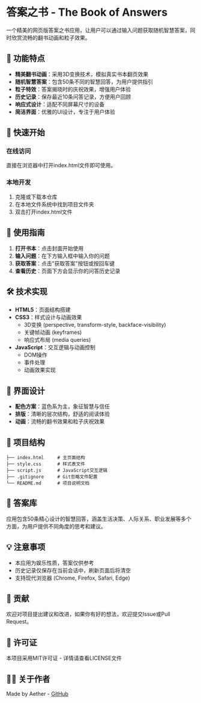 # 答案之书 - The Book of Answers

一个精美的网页版答案之书应用，让用户可以通过输入问题获取随机智慧答案，同时欣赏流畅的翻书动画和粒子效果。

## 📌 功能特点

- **精美翻书动画**：采用3D变换技术，模拟真实书本翻页效果
- **随机智慧答案**：包含50条不同的智慧回答，为用户提供指引
- **粒子特效**：答案揭晓时的庆祝效果，增强用户体验
- **历史记录**：保存最近10条问答记录，方便用户回顾
- **响应式设计**：适配不同屏幕尺寸的设备
- **简洁界面**：优雅的UI设计，专注于用户体验

## 🚀 快速开始

### 在线访问

直接在浏览器中打开index.html文件即可使用。

### 本地开发

1. 克隆或下载本仓库
2. 在本地文件系统中找到项目文件夹
3. 双击打开index.html文件

## 📖 使用指南

1. **打开书本**：点击封面开始使用
2. **输入问题**：在下方输入框中输入你的问题
3. **获取答案**：点击"获取答案"按钮或按回车键
4. **查看历史**：页面下方会显示你的问答历史记录

## 🛠️ 技术实现

- **HTML5**：页面结构搭建
- **CSS3**：样式设计与动画效果
  - 3D变换 (perspective, transform-style, backface-visibility)
  - 关键帧动画 (keyframes)
  - 响应式布局 (media queries)
- **JavaScript**：交互逻辑与动画控制
  - DOM操作
  - 事件处理
  - 动画效果实现

## 🎨 界面设计

- **配色方案**：蓝色系为主，象征智慧与信任
- **排版**：清晰的层次结构，舒适的阅读体验
- **动画**：流畅的翻书效果和粒子庆祝效果

## 📝 项目结构

```
├── index.html     # 主页面结构
├── style.css      # 样式表文件
├── script.js      # JavaScript交互逻辑
├── .gitignore     # Git忽略文件配置
└── README.md      # 项目说明文档
```

## 🔮 答案库

应用包含50条精心设计的智慧回答，涵盖生活决策、人际关系、职业发展等多个方面，为用户提供不同角度的思考和建议。

## 💡 注意事项

- 本应用为娱乐性质，答案仅供参考
- 历史记录仅保存在当前会话中，刷新页面后将清空
- 支持现代浏览器 (Chrome, Firefox, Safari, Edge)

## 🤝 贡献

欢迎对项目提出建议和改进，如果你有好的想法，欢迎提交Issue或Pull Request。

## 📜 许可证

本项目采用MIT许可证 - 详情请查看LICENSE文件

## 👨‍💻 关于作者

Made by Aether - [GitHub](https://github.com/Aether-1013)